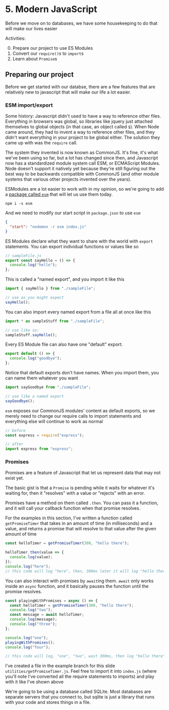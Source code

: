 # 5. Modern JavaScript

Before we move on to databases, we have some housekeeping to do that will make our lives easier

Activities:

0. Prepare our project to use ES Modules
1. Convert our `require()`s to `import`s
1. Learn about `Promise`s

## Preparing our project

Before we get started with our databse, there are a few features that are relatively new to javascript
that will make our life a lot easier.

### ESM import/export

Some history: Javascript didn't used to have a way to reference other files. Everything in browsers was global,
so libraries like jquery just attached themselves to global objects (in that case, an object called `$`). When
Node came around, they had to invent a way to reference other files, and they didn't want everything in your project
to be global either. The solution they came up with was the `require` call.

The system they invented is now known as CommonJS. It's fine, it's what we've been using so far, but a lot has changed since then, and Javascript now has a standardized module system call ESM, or ECMAScript Modules. Node doesn't support it natively yet because they're still figuring out the best way to be backwards compatible with CommonJS (and other module systems that various other projects invented over the years).

ESModules are a lot easier to work with in my opinion, so we're going to add a [package called `esm`](https://www.npmjs.com/package/esm) that will let us use them today.

```
npm i -s esm
```

And we need to modify our start script in `package.json` to use `esm`

```JSON
{
  "start": "nodemon -r esm index.js"
}
```

ES Modules declare what they want to share with the world with `export` statements. You can export individual
functions or values like so

```javascript
// sampleFile.js
export const sayHello = () => {
  console.log("hello");
};
```

This is called a "named export", and you import it like this

```javascript
import { sayHello } from "./sampleFile";

// use as you might expect
sayHello();
```

You can also import every named export from a file all at once like this

```javascript
import * as sampleStuff from "./sampleFile";

// use like so:
sampleStuff.sayHello();
```

Every ES Module file can also have one "default" export:

```javascript
export default () => {
  console.log("goodbye");
};
```

Notice that default exports don't have names. When you import them, you can name them whatever you want

```javascript
import sayGoodbye from "./sampleFile";

// use like a named export
sayGoodbye();
```

`esm` exposes our CommonJS modules' content as default exports, so we merely need to change our require calls
to import statements and everything else will continue to work as normal

```javascript
// before
const express = require("express");

// after
import express from "express";
```

### Promises

Promises are a feature of Javascript that let us represent data that may not exist yet.

The basic gist is that a `Promise` is pending while it waits for whatever it's waiting for, then it "resolves" with a value
or "rejects" with an error.

Promises have a method on them called `.then`. You can pass it a function, and it will call your callback function
when that promise resolves.

For the examples in this section, I've written a function called `getPromiseTimer` that takes in an amount of time
(in milliseconds) and a value, and returns a promise that will resolve to that value after the given amount of time

```javascript
const helloTimer = getPromiseTimer(300, "hello there");

helloTimer.then(value => {
  console.log(value);
});
console.log("here");
// this code will log "here", then, 300ms later it will log "hello ther"
```

You can also interact with promises by `await`ing them. `await` only works inside an `async` function, and it basically
pauses the function until the promise resolves.

```javascript
const playingWithPromises = async () => {
  const helloTimer = getPromiseTimer(300, "hello there");
  console.log("two");
  const message = await helloTimer;
  console.log(message);
  console.log("three");
};

console.log("one");
playingWithPromises();
console.log("four");

// this code will log, "one", "two", wait 300ms, then log "hello there", "three", "four"
```

I've created a file in the example branch for this slide `utilities/getPromiseTimer.js`. Feel free to import
it into `index.js` (where you'll note I've converted all the require statements to imports) and play with it like
I've shown above

We're going to be using a database called SQLite. Most databases are separate servers that you connect to, but sqlite is just a library that runs with your code and stores things in a file.
